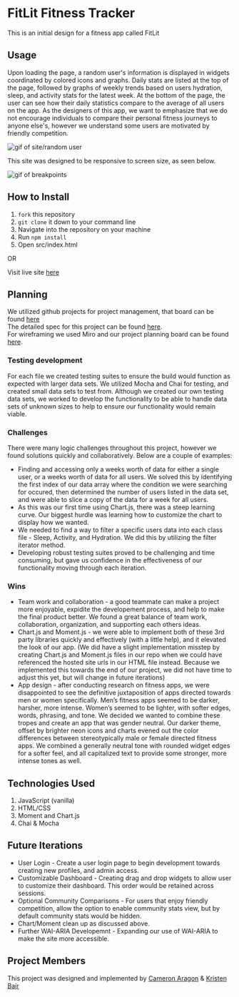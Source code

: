 # FitLit Fitness Tracker

This is an initial design for a fitness app called FitLit

## Usage

Upon loading the page, a random user's information is displayed in widgets coordinated by colored icons and graphs. Daily stats are listed at the top of the page, followed by graphs of weekly trends based on users hydration, sleep, and activity stats for the latest week. At the bottom of the page, the user can see how their daily statistics compare to the average of all users on the app. As the designers of this app, we want to emphasize that we do not encourage individuals to compare their personal fitness journeys to anyone else's, however we understand some users are motivated by friendly competition.

![gif of site/random user](https://media.giphy.com/media/kOlOOCfu7kQEe60iaW/giphy.gif)

This site was designed to be responsive to screen size, as seen below.

![gif of breakpoints](https://media.giphy.com/media/UJmCUzW7VOLeB4tHRZ/giphy.gif)


## How to Install
1. `fork` this repository
2. `git clone` it down to your command line
3. Navigate into the repository on your machine
4. Run `npm install`
5. Open src/index.html

OR

Visit live site [here](https://kristenmb.github.io/fitlit-starter-kit/src/)

## Planning
We utilized github projects for project management, that board can be found [here](https://github.com/kristenmb/fitlit-starter-kit/projects/1) <br>
The detailed spec for this project can be found [here](http://frontend.turing.io/projects/fitlit.html). <br>
For wireframing we used Miro and our project planning board can be found [here](https://miro.com/app/board/o9J_kgeLwdg=/).

### Testing development
For each file we created testing suites to ensure the build would function as expected with larger data sets. We utilized Mocha and Chai for testing, and created small data sets to test from. Although we created our own testing data sets, we worked to develop the functionality to be able to handle data sets of unknown sizes to help to ensure our functionality would remain viable. 

### Challenges
There were many logic challenges throughout this project, however we found solutions quickly and collaboratively. Below are a couple of examples:
   * Finding and accessing only a weeks worth of data for either a single user, or a weeks worth of data for all users. We solved this by identifying the first index of our data array where the condition we were searching for occured, then determined the number of users listed in the data set, and were able to slice a copy of the data for a week for all users.
   * As this was our first time using Chart.js, there was a steep learning curve. Our biggest hurdle was learning how to customize the chart to display how we wanted. 
   * We needed to find a way to filter a specific users data into each class file - Sleep, Activity, and Hydration. We did this by utilizing the filter iterator method.
   * Developing robust testing suites proved to be challenging and time consuming, but gave us confidence in the effectiveness of our functionality moving through each iteration.  

### Wins
   * Team work and collaboration - a good teammate can make a project more enjoyable, expidite the developement process, and help to make the final product better. We found a great balance of team work, collaboration, organization, and supporting each others ideas. 
   * Chart.js and Moment.js - we were able to implement both of these 3rd party libraries quickly and effectively (with a little help), and it elevated the look of our app. (We did have a slight implementation misstep by creating Chart.js and Moment.js files in our repo when we could have referenced the hosted site urls in our HTML file instead. Because we implemented this towards the end of our project, we did not have time to adjust this yet, but will change in future iterations)
   * App design - after conducting research on fitness apps, we were disappointed to see the definitive juxtaposition of apps directed towards men or women specifically. Men’s fitness apps seemed to be darker, harsher, more intense. Women’s seemed to be lighter, with softer edges, words, phrasing, and tone. We decided we wanted to combine these tropes and create an app that was gender neutral. Our darker theme, offset by brighter neon icons and charts evened out the color differences between stereotypically male or female directed fitness apps. We combined a generally neutral tone with rounded widget edges for a softer feel, and all capitalized text to provide some stronger, more intense tones as well. 


## Technologies Used
1. JavaScript (vanilla)
2. HTML/CSS
3. Moment and Chart.js
4. Chai & Mocha

## Future Iterations
   * User Login - Create a user login page to begin development towards creating new profiles, and admin access.  
   * Customizable Dashboard - Creating drag and drop widgets to allow user to customize their dashboard. This order would be retained across sessions. 
   * Optional Community Comparisons - For users that enjoy friendly competition, allow the option to enable community stats view, but by default community stats would be hidden. 
   * Chart/Moment clean up as discussed above.
   * Further WAI-ARIA Developemnt - Expanding our use of WAI-ARIA to make the site more accessible. 


## Project Members
This project was designed and implemented by [Cameron Aragon](https://github.com/caragon4695) & [Kristen Bair](https://github.com/kristenmb)



